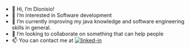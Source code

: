 - 👋 Hi, I’m Dionisio!
- 👀 I’m interested in Software development
- 🌱 I’m currently improving my java knowledge and software engineering skills in general.
- 💞️ I’m looking to collaborate on something that can help people
- 📫 You can contact me at  [<img alt="linked-in" src="https://img.shields.io/badge/LinkedIn-blue?style=flat&logo=linkedin&labelColor=blue"/>](https://es.linkedin.com/in/dionisio-cortes-fernandez)

<!---
- 🔭 I’m currently working on
dionisioC/dionisioC is a ✨ special ✨ repository because its `README.md` (this file) appears on your GitHub profile.
You can click the Preview link to take a look at your changes.
--->
